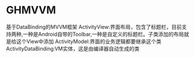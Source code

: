 # GHMVVM
基于DataBinding的MVVM框架
ActivityView:界面布局，包含了标题栏，目前支持两种,一种是Android自带的Toolbar,一种是自定义的标题栏。子类添加的布局就是给这个View中添加
ActivityModel:界面的业务逻辑都要继承这个类
ActivityDataBinding:VM实体，这是由编译器自动生成的类
